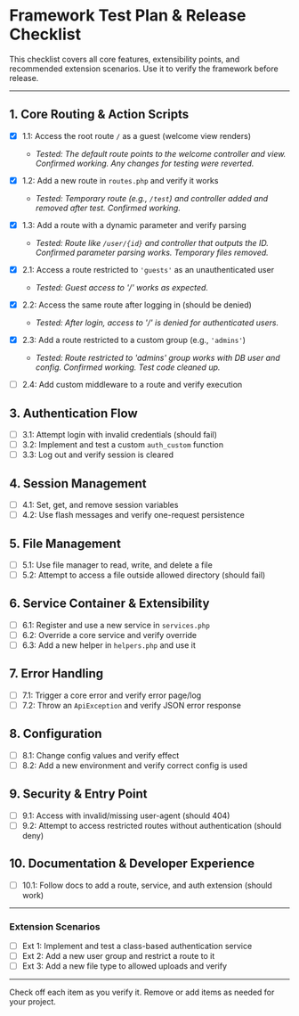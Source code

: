 # Framework Test Plan & Release Checklist

This checklist covers all core features, extensibility points, and recommended extension scenarios. Use it to verify the framework before release.

---

## 1. Core Routing & Action Scripts
- [x] 1.1: Access the root route `/` as a guest (welcome view renders)
    - _Tested: The default route points to the welcome controller and view. Confirmed working. Any changes for testing were reverted._
- [x] 1.2: Add a new route in `routes.php` and verify it works
    - _Tested: Temporary route (e.g., `/test`) and controller added and removed after test. Confirmed working._
- [x] 1.3: Add a route with a dynamic parameter and verify parsing
    - _Tested: Route like `/user/{id}` and controller that outputs the ID. Confirmed parameter parsing works. Temporary files removed._

- [x] 2.1: Access a route restricted to `'guests'` as an unauthenticated user
    - _Tested: Guest access to '/' works as expected._
- [x] 2.2: Access the same route after logging in (should be denied)
    - _Tested: After login, access to '/' is denied for authenticated users._
- [x] 2.3: Add a route restricted to a custom group (e.g., `'admins'`)
    - _Tested: Route restricted to 'admins' group works with DB user and config. Confirmed working. Test code cleaned up._
- [ ] 2.4: Add custom middleware to a route and verify execution

## 3. Authentication Flow
- [ ] 3.1: Attempt login with invalid credentials (should fail)
- [ ] 3.2: Implement and test a custom `auth_custom` function
- [ ] 3.3: Log out and verify session is cleared

## 4. Session Management
- [ ] 4.1: Set, get, and remove session variables
- [ ] 4.2: Use flash messages and verify one-request persistence

## 5. File Management
- [ ] 5.1: Use file manager to read, write, and delete a file
- [ ] 5.2: Attempt to access a file outside allowed directory (should fail)

## 6. Service Container & Extensibility
- [ ] 6.1: Register and use a new service in `services.php`
- [ ] 6.2: Override a core service and verify override
- [ ] 6.3: Add a new helper in `helpers.php` and use it

## 7. Error Handling
- [ ] 7.1: Trigger a core error and verify error page/log
- [ ] 7.2: Throw an `ApiException` and verify JSON error response

## 8. Configuration
- [ ] 8.1: Change config values and verify effect
- [ ] 8.2: Add a new environment and verify correct config is used

## 9. Security & Entry Point
- [ ] 9.1: Access with invalid/missing user-agent (should 404)
- [ ] 9.2: Attempt to access restricted routes without authentication (should deny)

## 10. Documentation & Developer Experience
- [ ] 10.1: Follow docs to add a route, service, and auth extension (should work)

---

### Extension Scenarios
- [ ] Ext 1: Implement and test a class-based authentication service
- [ ] Ext 2: Add a new user group and restrict a route to it
- [ ] Ext 3: Add a new file type to allowed uploads and verify

---

Check off each item as you verify it. Remove or add items as needed for your project.
